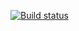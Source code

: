 [![Build status](https://ci.appveyor.com/api/projects/status/2yjqhul9vvuxj2hk?svg=true)](https://ci.appveyor.com/project/North-tx/bdd)
